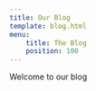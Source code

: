 ```yaml
---
title: Our Blog
template: blog.html
menu:
    title: The Blog
    position: 100
---
```


Welcome to our blog

